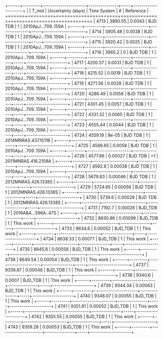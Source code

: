 +------+---------+----------------------+---------------+-----+---------------------+
|      |   T_mid |   Uncertainty (days) | Time System   | #   | Reference           |
+======+=========+======================+===============+=====+=====================+
| 4713 | 3890.55 |              0.0043  | BJD TDB       | 1   | 2010ApJ...709..159A |
+------+---------+----------------------+---------------+-----+---------------------+
| 4714 | 3905.48 |              0.0038  | BJD TDB       | 1   | 2010ApJ...709..159A |
+------+---------+----------------------+---------------+-----+---------------------+
| 4715 | 3920.42 |              0.0025  | BJD TDB       | 1   | 2010ApJ...709..159A |
+------+---------+----------------------+---------------+-----+---------------------+
| 4716 | 3965.2  |              0       | BJD TDB       | 1   | 2010ApJ...709..159A |
+------+---------+----------------------+---------------+-----+---------------------+
| 4717 | 4200.57 |              0.0031  | BJD TDB       | 1   | 2010ApJ...709..159A |
+------+---------+----------------------+---------------+-----+---------------------+
| 4718 | 4215.52 |              0.0019  | BJD TDB       | 1   | 2010ApJ...709..159A |
+------+---------+----------------------+---------------+-----+---------------------+
| 4719 | 4271.56 |              0.0028  | BJD TDB       | 1   | 2010ApJ...709..159A |
+------+---------+----------------------+---------------+-----+---------------------+
| 4720 | 4286.49 |              0.0058  | BJD TDB       | 1   | 2010ApJ...709..159A |
+------+---------+----------------------+---------------+-----+---------------------+
| 4721 | 4301.45 |              0.0057  | BJD TDB       | 1   | 2010ApJ...709..159A |
+------+---------+----------------------+---------------+-----+---------------------+
| 4722 | 4331.32 |              0.0065  | BJD TDB       | 1   | 2010ApJ...709..159A |
+------+---------+----------------------+---------------+-----+---------------------+
| 4723 | 4555.44 |              0.0044  | BJD TDB       | 1   | 2010ApJ...709..159A |
+------+---------+----------------------+---------------+-----+---------------------+
| 4724 | 4559.19 |              8e-05   | BJD TDB       | 1   | 2014MNRAS.437.1511B |
+------+---------+----------------------+---------------+-----+---------------------+
| 4725 | 4566.65 |              0.0058  | BJD TDB       | 1   | 2010ApJ...709..159A |
+------+---------+----------------------+---------------+-----+---------------------+
| 4726 | 4577.86 |              0.00027 | BJD TDB       | >1  | 2011MNRAS.416.2108A |
+------+---------+----------------------+---------------+-----+---------------------+
| 4727 | 4592.8  |              0.00038 | BJD TDB       | 1   | 2010ApJ...709..159A |
+------+---------+----------------------+---------------+-----+---------------------+
| 4728 | 5679.83 |              0.00046 | BJD TDB       | 1   | 2012MNRAS.426.1338S |
+------+---------+----------------------+---------------+-----+---------------------+
| 4729 | 5724.65 |              0.00056 | BJD TDB       | 1   | 2012MNRAS.426.1338S |
+------+---------+----------------------+---------------+-----+---------------------+
| 4730 | 5739.6  |              0.00028 | BJD TDB       | 1   | 2012MNRAS.426.1338S |
+------+---------+----------------------+---------------+-----+---------------------+
| 4731 | 7192.7  |              0.00028 | BJD_TDB       | 1   | 2016A&A...596A..47S |
+------+---------+----------------------+---------------+-----+---------------------+
| 4732 | 8630.86 |              0.00098 | BJD_TDB       | 1   | This work           |
+------+---------+----------------------+---------------+-----+---------------------+
| 4733 | 8634.6  |              0.00052 | BJD_TDB       | 1   | This work           |
+------+---------+----------------------+---------------+-----+---------------------+
| 4734 | 8638.33 |              0.00077 | BJD_TDB       | 1   | This work           |
+------+---------+----------------------+---------------+-----+---------------------+
| 4735 | 8645.8  |              0.00058 | BJD_TDB       | 1   | This work           |
+------+---------+----------------------+---------------+-----+---------------------+
| 4736 | 8649.54 |              0.00054 | BJD_TDB       | 1   | This work           |
+------+---------+----------------------+---------------+-----+---------------------+
| 4737 | 9336.87 |              0.00048 | BJD_TDB       | 1   | This work           |
+------+---------+----------------------+---------------+-----+---------------------+
| 4738 | 9340.6  |              0.0007  | BJD_TDB       | 1   | This work           |
+------+---------+----------------------+---------------+-----+---------------------+
| 4739 | 9344.34 |              0.00063 | BJD_TDB       | 1   | This work           |
+------+---------+----------------------+---------------+-----+---------------------+
| 4740 | 9348.07 |              0.00055 | BJD_TDB       | 1   | This work           |
+------+---------+----------------------+---------------+-----+---------------------+
| 4741 | 9351.81 |              0.00052 | BJD_TDB       | 1   | This work           |
+------+---------+----------------------+---------------+-----+---------------------+
| 4742 | 9355.55 |              0.00055 | BJD_TDB       | 1   | This work           |
+------+---------+----------------------+---------------+-----+---------------------+
| 4743 | 9359.28 |              0.00053 | BJD_TDB       | 1   | This work           |
+------+---------+----------------------+---------------+-----+---------------------+
